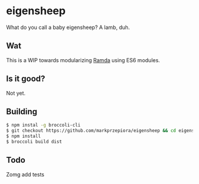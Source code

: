 eigensheep
==========

What do you call a baby eigensheep? A lamb, duh.


## Wat

This is a WIP towards modularizing [Ramda](https://github.com/CrossEye/ramda)
using ES6 modules.


## Is it good?

Not yet.


## Building

```bash
$ npm instal -g broccoli-cli
$ git checkout https://github.com/markprzepiora/eigensheep && cd eigensheep
$ npm install
$ broccoli build dist
```


## Todo

Zomg add tests

